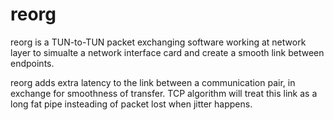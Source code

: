 # reorg

reorg is a TUN-to-TUN packet exchanging software working at network layer to simualte a network interface card and create a smooth link between endpoints.

reorg adds extra latency to the link between a communication pair, in exchange for smoothness of transfer. TCP algorithm will treat this link as a long fat pipe insteading of packet lost when jitter happens.
